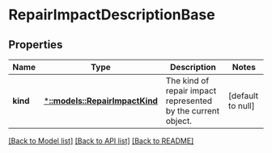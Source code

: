 # RepairImpactDescriptionBase

## Properties
Name | Type | Description | Notes
------------ | ------------- | ------------- | -------------
**kind** | [***::models::RepairImpactKind**](RepairImpactKind.md) | The kind of repair impact represented by the current object. | [default to null]

[[Back to Model list]](../README.md#documentation-for-models) [[Back to API list]](../README.md#documentation-for-api-endpoints) [[Back to README]](../README.md)


